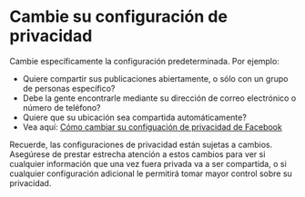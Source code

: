 [Title]: # (Cambie su configuración de privacidad)
[Difficulty]: # (Principiante)
[Order]: # (3)

# Cambie su configuración de privacidad

Cambie específicamente la configuración predeterminada. Por ejemplo:

*   Quiere compartir sus publicaciones abiertamente, o sólo con un grupo de personas específico?
*   Debe la gente encontrarle mediante su dirección de correo electrónico o número de teléfono?
*   Quiere que su ubicación sea compartida automáticamente?
*   Vea aquí: [Cómo cambiar su configuación de privacidad de Facebook](https://www.eff.org/deeplinks/2013/01/how-protect-your-privacy-facebooks-graph-search)

Recuerde, las configuraciones de privacidad están sujetas a cambios. Asegúrese de prestar estrecha atención a estos cambios para ver si cualquier información que una vez fuera privada va a ser compartida, o si cualquier configuración adicional le permitirá tomar mayor control sobre su privacidad.